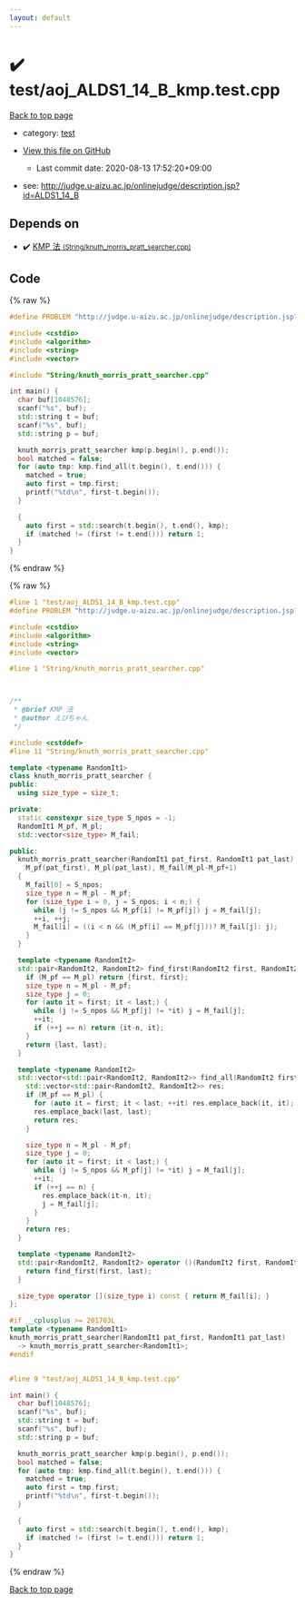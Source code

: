 ```yaml
---
layout: default
---
```


<!-- mathjax config similar to math.stackexchange -->
<script type="text/javascript" async
  src="https://cdnjs.cloudflare.com/ajax/libs/mathjax/2.7.5/MathJax.js?config=TeX-MML-AM_CHTML">
</script>
<script type="text/x-mathjax-config">
  MathJax.Hub.Config({
    TeX: { equationNumbers: { autoNumber: "AMS" }},
    tex2jax: {
      inlineMath: [ ['$','$'] ],
      processEscapes: true
    },
    "HTML-CSS": { matchFontHeight: false },
    displayAlign: "left",
    displayIndent: "2em"
  });
</script>

<script type="text/javascript" src="https://cdnjs.cloudflare.com/ajax/libs/jquery/3.4.1/jquery.min.js"></script>
<script src="https://cdn.jsdelivr.net/npm/jquery-balloon-js@1.1.2/jquery.balloon.min.js" integrity="sha256-ZEYs9VrgAeNuPvs15E39OsyOJaIkXEEt10fzxJ20+2I=" crossorigin="anonymous"></script>
<script type="text/javascript" src="../../assets/js/copy-button.js"></script>
<link rel="stylesheet" href="../../assets/css/copy-button.css" />


# :heavy_check_mark: test/aoj_ALDS1_14_B_kmp.test.cpp

<a href="../../index.html">Back to top page</a>

* category: <a href="../../index.html#098f6bcd4621d373cade4e832627b4f6">test</a>
* <a href="{{ site.github.repository_url }}/blob/master/test/aoj_ALDS1_14_B_kmp.test.cpp">View this file on GitHub</a>
    - Last commit date: 2020-08-13 17:52:20+09:00


* see: <a href="http://judge.u-aizu.ac.jp/onlinejudge/description.jsp?id=ALDS1_14_B">http://judge.u-aizu.ac.jp/onlinejudge/description.jsp?id=ALDS1_14_B</a>


## Depends on

* :heavy_check_mark: <a href="../../library/String/knuth_morris_pratt_searcher.cpp.html">KMP 法 <small>(String/knuth_morris_pratt_searcher.cpp)</small></a>


## Code

<a id="unbundled"></a>
{% raw %}
```cpp
#define PROBLEM "http://judge.u-aizu.ac.jp/onlinejudge/description.jsp?id=ALDS1_14_B"

#include <cstdio>
#include <algorithm>
#include <string>
#include <vector>

#include "String/knuth_morris_pratt_searcher.cpp"

int main() {
  char buf[1048576];
  scanf("%s", buf);
  std::string t = buf;
  scanf("%s", buf);
  std::string p = buf;

  knuth_morris_pratt_searcher kmp(p.begin(), p.end());
  bool matched = false;
  for (auto tmp: kmp.find_all(t.begin(), t.end())) {
    matched = true;
    auto first = tmp.first;
    printf("%td\n", first-t.begin());
  }

  {
    auto first = std::search(t.begin(), t.end(), kmp);
    if (matched != (first != t.end())) return 1;
  }
}

```
{% endraw %}

<a id="bundled"></a>
{% raw %}
```cpp
#line 1 "test/aoj_ALDS1_14_B_kmp.test.cpp"
#define PROBLEM "http://judge.u-aizu.ac.jp/onlinejudge/description.jsp?id=ALDS1_14_B"

#include <cstdio>
#include <algorithm>
#include <string>
#include <vector>

#line 1 "String/knuth_morris_pratt_searcher.cpp"



/**
 * @brief KMP 法
 * @author えびちゃん
 */

#include <cstddef>
#line 11 "String/knuth_morris_pratt_searcher.cpp"

template <typename RandomIt1>
class knuth_morris_pratt_searcher {
public:
  using size_type = size_t;

private:
  static constexpr size_type S_npos = -1;
  RandomIt1 M_pf, M_pl;
  std::vector<size_type> M_fail;

public:
  knuth_morris_pratt_searcher(RandomIt1 pat_first, RandomIt1 pat_last):
    M_pf(pat_first), M_pl(pat_last), M_fail(M_pl-M_pf+1)
  {
    M_fail[0] = S_npos;
    size_type n = M_pl - M_pf;
    for (size_type i = 0, j = S_npos; i < n;) {
      while (j != S_npos && M_pf[i] != M_pf[j]) j = M_fail[j];
      ++i, ++j;
      M_fail[i] = ((i < n && (M_pf[i] == M_pf[j]))? M_fail[j]: j);
    }
  }

  template <typename RandomIt2>
  std::pair<RandomIt2, RandomIt2> find_first(RandomIt2 first, RandomIt2 last) const {
    if (M_pf == M_pl) return {first, first};
    size_type n = M_pl - M_pf;
    size_type j = 0;
    for (auto it = first; it < last;) {
      while (j != S_npos && M_pf[j] != *it) j = M_fail[j];
      ++it;
      if (++j == n) return {it-n, it};
    }
    return {last, last};
  }

  template <typename RandomIt2>
  std::vector<std::pair<RandomIt2, RandomIt2>> find_all(RandomIt2 first, RandomIt2 last) const {
    std::vector<std::pair<RandomIt2, RandomIt2>> res;
    if (M_pf == M_pl) {
      for (auto it = first; it < last; ++it) res.emplace_back(it, it);
      res.emplace_back(last, last);
      return res;
    }

    size_type n = M_pl - M_pf;
    size_type j = 0;
    for (auto it = first; it < last;) {
      while (j != S_npos && M_pf[j] != *it) j = M_fail[j];
      ++it;
      if (++j == n) {
        res.emplace_back(it-n, it);
        j = M_fail[j];
      }
    }
    return res;
  }

  template <typename RandomIt2>
  std::pair<RandomIt2, RandomIt2> operator ()(RandomIt2 first, RandomIt2 last) const {
    return find_first(first, last);
  }

  size_type operator [](size_type i) const { return M_fail[i]; }
};

#if __cplusplus >= 201703L
template <typename RandomIt1>
knuth_morris_pratt_searcher(RandomIt1 pat_first, RandomIt1 pat_last)
  -> knuth_morris_pratt_searcher<RandomIt1>;
#endif


#line 9 "test/aoj_ALDS1_14_B_kmp.test.cpp"

int main() {
  char buf[1048576];
  scanf("%s", buf);
  std::string t = buf;
  scanf("%s", buf);
  std::string p = buf;

  knuth_morris_pratt_searcher kmp(p.begin(), p.end());
  bool matched = false;
  for (auto tmp: kmp.find_all(t.begin(), t.end())) {
    matched = true;
    auto first = tmp.first;
    printf("%td\n", first-t.begin());
  }

  {
    auto first = std::search(t.begin(), t.end(), kmp);
    if (matched != (first != t.end())) return 1;
  }
}

```
{% endraw %}

<a href="../../index.html">Back to top page</a>


